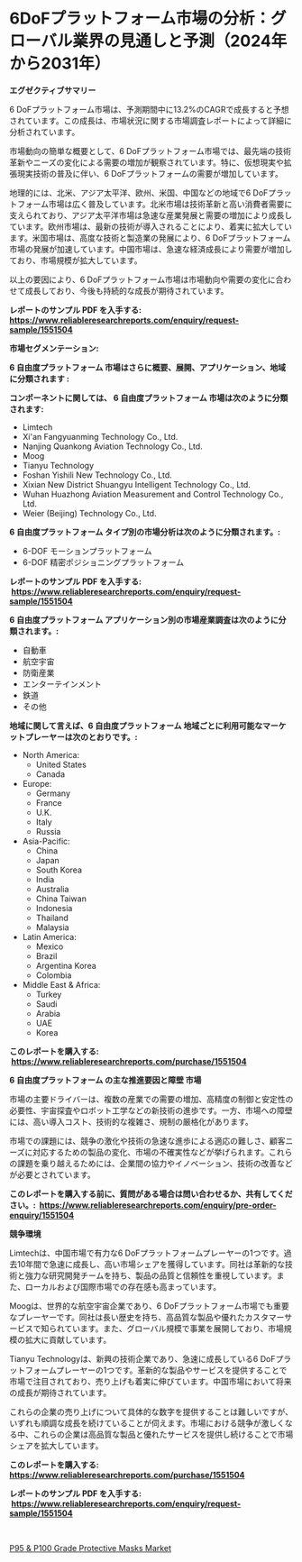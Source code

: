 <p><h1>6DoFプラットフォーム市場の分析：グローバル業界の見通しと予測（2024年から2031年）</h1></p><p><strong>エグゼクティブサマリー</strong></p>
<p><p>6 DoFプラットフォーム市場は、予測期間中に13.2%のCAGRで成長すると予想されています。この成長は、市場状況に関する市場調査レポートによって詳細に分析されています。</p><p>市場動向の簡単な概要として、6 DoFプラットフォーム市場では、最先端の技術革新やニーズの変化による需要の増加が観察されています。特に、仮想現実や拡張現実技術の普及に伴い、6 DoFプラットフォームの需要が増加しています。</p><p>地理的には、北米、アジア太平洋、欧州、米国、中国などの地域で6 DoFプラットフォーム市場は広く普及しています。北米市場は技術革新と高い消費者需要に支えられており、アジア太平洋市場は急速な産業発展と需要の増加により成長しています。欧州市場は、最新の技術が導入されることにより、着実に拡大しています。米国市場は、高度な技術と製造業の発展により、6 DoFプラットフォーム市場の発展が加速しています。中国市場は、急速な経済成長により需要が増加しており、市場規模が拡大しています。</p><p>以上の要因により、6 DoFプラットフォーム市場は市場動向や需要の変化に合わせて成長しており、今後も持続的な成長が期待されています。</p></p>
<p><strong>レポートのサンプル PDF を入手する: <a href="https://www.reliableresearchreports.com/enquiry/request-sample/1551504">https://www.reliableresearchreports.com/enquiry/request-sample/1551504</a></strong></p>
<p><strong>市場セグメンテーション:</strong></p>
<p><strong> 6 自由度プラットフォーム 市場はさらに概要、展開、アプリケーション、地域に分類されます :</strong></p>
<p><strong>コンポーネントに関しては、 6 自由度プラットフォーム 市場は次のように分類されます: &nbsp;</strong></p>
<p><ul><li>Limtech</li><li>Xi'an Fangyuanming Technology Co., Ltd.</li><li>Nanjing Quankong Aviation Technology Co., Ltd.</li><li>Moog</li><li>Tianyu Technology</li><li>Foshan Yishili New Technology Co., Ltd.</li><li>Xixian New District Shuangyu Intelligent Technology Co., Ltd.</li><li>Wuhan Huazhong Aviation Measurement and Control Technology Co., Ltd.</li><li>Weier (Beijing) Technology Co., Ltd.</li></ul></p>
<p><strong> 6 自由度プラットフォーム タイプ別の市場分析は次のように分類されます。:</strong></p>
<p><ul><li>6-DOF モーションプラットフォーム</li><li>6-DOF 精密ポジショニングプラットフォーム</li></ul></p>
<p><strong>レポートのサンプル PDF を入手する: &nbsp;<a href="https://www.reliableresearchreports.com/enquiry/request-sample/1551504">https://www.reliableresearchreports.com/enquiry/request-sample/1551504</a></strong></p>
<p><strong> 6 自由度プラットフォーム アプリケーション別の市場産業調査は次のように分類されます。:</strong></p>
<p><ul><li>自動車</li><li>航空宇宙</li><li>防衛産業</li><li>エンターテインメント</li><li>鉄道</li><li>その他</li></ul></p>
<p><strong>地域に関して言えば、6 自由度プラットフォーム 地域ごとに利用可能なマーケットプレーヤーは次のとおりです。:</strong></p>
<p><ul>
    <li>
        North America:
        <ul>
            <li>United States</li>
            <li>Canada</li>
        </ul>
    </li>
    <li>
        Europe:
        <ul>
            <li>Germany</li>
            <li>France</li>
            <li>U.K.</li>
            <li>Italy</li>
            <li>Russia</li>
        </ul>
    </li>
    <li>
        Asia-Pacific:
        <ul>
            <li>China</li>
            <li>Japan</li>
            <li>South Korea</li>
            <li>India</li>
            <li>Australia</li>
            <li>China Taiwan</li>
            <li>Indonesia</li>
            <li>Thailand</li>
            <li>Malaysia</li>
        </ul>
    </li>
    <li>
        Latin America:
        <ul>
            <li>Mexico</li>
            <li>Brazil</li>
            <li>Argentina Korea</li>
            <li>Colombia</li>
        </ul>
    </li>
    <li>
        Middle East & Africa:
        <ul>
            <li>Turkey</li>
            <li>Saudi</li>
            <li>Arabia</li>
            <li>UAE</li>
            <li>Korea</li>
        </ul>
    </li>
    </ul></p>
<p><strong>このレポートを購入する: &nbsp;<a href="https://www.reliableresearchreports.com/purchase/1551504">https://www.reliableresearchreports.com/purchase/1551504</a></strong></p>
<p><strong>6 自由度プラットフォーム の主な推進要因と障壁 市場</strong></p>
<p><p>市場の主要ドライバーは、複数の産業での需要の増加、高精度の制御と安定性の必要性、宇宙探査やロボット工学などの新技術の進歩です。一方、市場への障壁には、高い導入コスト、技術的な複雑さ、規制の厳格化があります。</p><p>市場での課題には、競争の激化や技術の急速な進歩による適応の難しさ、顧客ニーズに対応するための製品の変化、市場の不確実性などが挙げられます。これらの課題を乗り越えるためには、企業間の協力やイノベーション、技術の改善などが必要とされています。</p></p>
<p><strong>このレポートを購入する前に、質問がある場合は問い合わせるか、共有してください。:&nbsp; <a href="https://www.reliableresearchreports.com/enquiry/pre-order-enquiry/1551504">https://www.reliableresearchreports.com/enquiry/pre-order-enquiry/1551504</a></strong></p>
<p><strong>競争環境</strong></p>
<p><p>Limtechは、中国市場で有力な6 DoFプラットフォームプレーヤーの1つです。過去10年間で急速に成長し、高い市場シェアを獲得しています。同社は革新的な技術と強力な研究開発チームを持ち、製品の品質と信頼性を重視しています。また、ローカルおよび国際市場での存在感も高まっています。</p><p>Moogは、世界的な航空宇宙企業であり、6 DoFプラットフォーム市場でも重要なプレーヤーです。同社は長い歴史を持ち、高品質な製品や優れたカスタマーサービスで知られています。また、グローバル規模で事業を展開しており、市場規模の拡大に貢献しています。</p><p>Tianyu Technologyは、新興の技術企業であり、急速に成長している6 DoFプラットフォームプレーヤーの1つです。革新的な製品やサービスを提供することで市場で注目されており、売り上げも着実に伸びています。中国市場において将来の成長が期待されています。</p><p>これらの企業の売り上げについて具体的な数字を提供することは難しいですが、いずれも順調な成長を続けていることが伺えます。市場における競争が激しくなる中、これらの企業は高品質な製品と優れたサービスを提供し続けることで市場シェアを拡大しています。</p></p>
<p><strong>このレポートを購入する: &nbsp; <a href="https://www.reliableresearchreports.com/purchase/1551504">https://www.reliableresearchreports.com/purchase/1551504</a></strong></p>
<p><strong>レポートのサンプル PDF を入手する: &nbsp;<a href="https://www.reliableresearchreports.com/enquiry/request-sample/1551504">https://www.reliableresearchreports.com/enquiry/request-sample/1551504</a></strong><strong></strong></p>
<p>&nbsp;</p>
<p><p><a href="https://github.com/kathiaseamanalvaradovlprc2h/Market-Research-Report-List-1/blob/main/p95-p100-grade-protective-masks-market.md">P95 & P100 Grade Protective Masks Market</a></p></p>